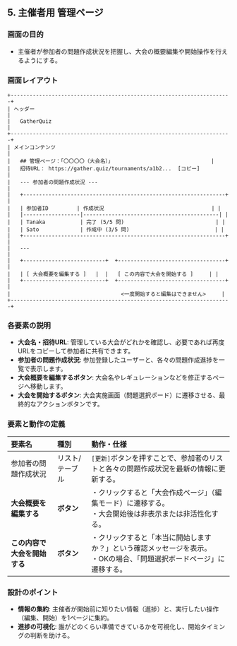 ## 5. 主催者用 管理ページ

### 画面の目的
- 主催者が参加者の問題作成状況を把握し、大会の概要編集や開始操作を行えるようにする。

### 画面レイアウト

```
+----------------------------------------------------------------------+
| ヘッダー                                                             |
|   GatherQuiz                                                         |
+----------------------------------------------------------------------+
| メインコンテンツ                                                       |
|   ## 管理ページ：「〇〇〇〇（大会名）」                               |
|   招待URL： https://gather.quiz/tournaments/a1b2...  [コピー]         |
|   --- 参加者の問題作成状況 ---                                         |
|   +----------------------------------------------------------------+ |
|   | 参加者ID         | 作成状況                                  | |
|   |------------------|-------------------------------------------| |
|   | Tanaka           | 完了 (5/5 問)                             | |
|   | Sato             | 作成中 (3/5 問)                           | |
|   +----------------------------------------------------------------+ |
|   ---                                                                |
|   +--------------------------+  +----------------------------------+ |
|   | [ 大会概要を編集する ]   |  |   [ この内容で大会を開始する ]     | |
|   +--------------------------+  +----------------------------------+ |
|                                   <一度開始すると編集はできません>     |
+----------------------------------------------------------------------+
```

### 各要素の説明
- **大会名・招待URL**: 管理している大会がどれかを確認し、必要であれば再度URLをコピーして参加者に共有できます。
- **参加者の問題作成状況**: 参加登録したユーザーと、各々の問題作成進捗を一覧で表示します。
- **大会概要を編集するボタン**: 大会名やレギュレーションなどを修正するページへ移動します。
- **大会を開始するボタン**: 大会実施画面（問題選択ボード）に遷移させる、最終的なアクションボタンです。

### 要素と動作の定義
| 要素名 | 種別 | 動作・仕様 |
| :--- | :--- | :--- |
| 参加者の問題作成状況 | リスト/テーブル | `[更新]`ボタンを押すことで、参加者のリストと各々の問題作成状況を最新の情報に更新する。 |
| **大会概要を編集する** | **ボタン** | ・クリックすると「大会作成ページ」（編集モード）に遷移する。<br>・大会開始後は非表示または非活性化する。 |
| **この内容で大会を開始する** | **ボタン** | ・クリックすると「本当に開始しますか？」という確認メッセージを表示。<br>・OKの場合、「問題選択ボードページ」に遷移する。 |


### 設計のポイント
- **情報の集約**: 主催者が開始前に知りたい情報（進捗）と、実行したい操作（編集、開始）を1ページに集約。
- **進捗の可視化**: 誰がどのくらい準備できているかを可視化し、開始タイミングの判断を助ける。